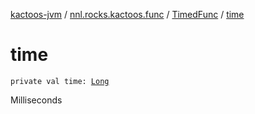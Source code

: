 [kactoos-jvm](../../index.md) / [nnl.rocks.kactoos.func](../index.md) / [TimedFunc](index.md) / [time](./time.md)

# time

`private val time: `[`Long`](https://kotlinlang.org/api/latest/jvm/stdlib/kotlin/-long/index.html)

Milliseconds


